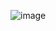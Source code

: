 ![image](https://user-images.githubusercontent.com/44123144/155564118-4fba2d0a-dd26-4e29-8f37-95d6b9dd69fd.png)
